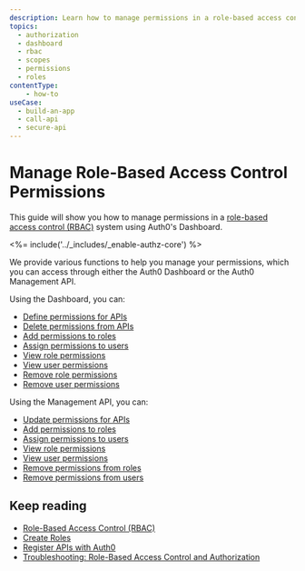 ```yaml
---
description: Learn how to manage permissions in a role-based access control (RBAC) system using the Auth0 Management Dashboard. For use with Auth0's API Authorization Core feature set.
topics:
  - authorization
  - dashboard
  - rbac
  - scopes
  - permissions
  - roles
contentType: 
    - how-to
useCase:
  - build-an-app
  - call-api
  - secure-api
---
```

# Manage Role-Based Access Control Permissions

This guide will show you how to manage permissions in a  [role-based access control (RBAC)](/authorization/concepts/rbac) system using Auth0's Dashboard.

<%= include('../_includes/_enable-authz-core') %>

We provide various functions to help you manage your permissions, which you can access through either the Auth0 Dashboard or the Auth0 Management API.

Using the Dashboard, you can:

- [Define permissions for APIs](/dashboard/guides/apis/add-permissions-apis)
- [Delete permissions from APIs](/dashboard/guides/apis/delete-permissions-apis)
- [Add permissions to roles](/dashboard/guides/roles/add-permissions-roles)
- [Assign permissions to users](/dashboard/guides/users/assign-permissions-users)
- [View role permissions](/dashboard/guides/roles/view-role-permissions)
- [View user permissions](/dashboard/guides/users/view-user-permissions)
- [Remove role permissions](/dashboard/guides/roles/remove-role-permissions)
- [Remove user permissions](/dashboard/guides/users/remove-user-permissions)

Using the Management API, you can:

- [Update permissions for APIs](/api/management/guides/apis/update-permissions-apis)
- [Add permissions to roles](/api/management/guides/roles/add-permissions-roles)
- [Assign permissions to users](/api/management/guides/users/assign-permissions-users)
- [View role permissions](/api/management/guides/roles/view-role-permissions)
- [View user permissions](/api/management/guides/users/view-user-permissions)
- [Remove permissions from roles](/api/management/guides/roles/remove-role-permissions)
- [Remove permissions from users](/api/management/guides/users/remove-user-permissions)

## Keep reading

- [Role-Based Access Control (RBAC)](/authorization/concepts/rbac)
- [Create Roles](/dashboard/guides/roles/create-roles)
- [Register APIs with Auth0](/architecture-scenarios/mobile-api/part-2#create-the-api)
- [Troubleshooting: Role-Based Access Control and Authorization](/authorization/concepts/troubleshooting)
